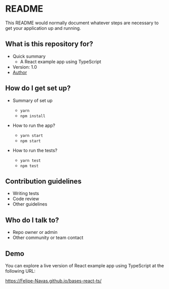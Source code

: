 # README

This README would normally document whatever steps are necessary to get your application up and running.

## What is this repository for?

- Quick summary
  - A React example app using TypeScript
- Version: 1.0
- [Author](https://www.linkedin.com/in/felipenavaslederhos)

## How do I get set up?

- Summary of set up

  - `yarn`
  - `npm install`

- How to run the app?

  - `yarn start`
  - `npm start`

- How to run the tests?

  - `yarn test`
  - `npm test`
## Contribution guidelines

- Writing tests
- Code review
- Other guidelines

## Who do I talk to?

- Repo owner or admin
- Other community or team contact

## Demo

You can explore a live version of React example app using TypeScript at the following URL:

https://Felipe-Navas.github.io/bases-react-ts/
